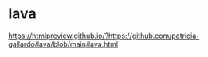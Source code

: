 # lava

https://htmlpreview.github.io/?https://github.com/patricia-gallardo/lava/blob/main/lava.html